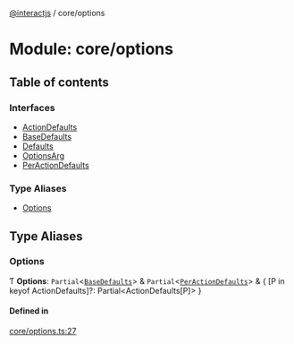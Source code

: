 [@interactjs](../README.md) / core/options

# Module: core/options

## Table of contents

### Interfaces

- [ActionDefaults](../interfaces/core_options.ActionDefaults.md)
- [BaseDefaults](../interfaces/core_options.BaseDefaults.md)
- [Defaults](../interfaces/core_options.Defaults.md)
- [OptionsArg](../interfaces/core_options.OptionsArg.md)
- [PerActionDefaults](../interfaces/core_options.PerActionDefaults.md)

### Type Aliases

- [Options](core_options.md#options)

## Type Aliases

### Options

Ƭ **Options**: `Partial`\<[`BaseDefaults`](../interfaces/core_options.BaseDefaults.md)\> & `Partial`\<[`PerActionDefaults`](../interfaces/core_options.PerActionDefaults.md)\> & \{ [P in keyof ActionDefaults]?: Partial\<ActionDefaults[P]\> }

#### Defined in

[core/options.ts:27](https://github.com/TheRakeshPurohit/interact.js/blob/d3d47461/packages/@interactjs/core/options.ts#L27)
